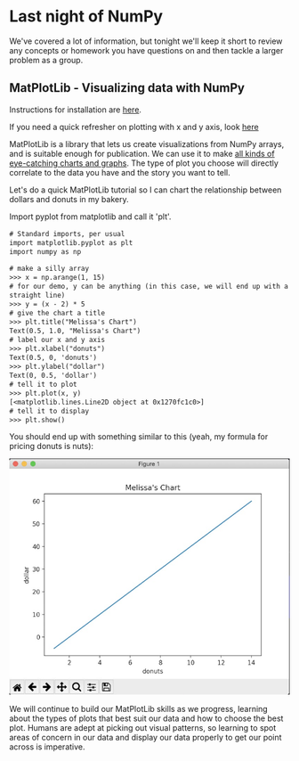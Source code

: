 # Last night of NumPy

We've covered a lot of information, but tonight we'll keep it short to review any concepts or homework you have questions on and then tackle a larger problem as a group. 

## MatPlotLib - Visualizing data with NumPy

Instructions for installation are [here](https://matplotlib.org/stable/index.html).

If you need a quick refresher on plotting with x and y axis, look [here](https://www.hmhco.com/blog/teaching-x-and-y-axis-graph-on-coordinate-grids)

MatPlotLib is a library that lets us create visualizations from NumPy arrays, and is suitable enough for publication. We can use it to make [all kinds of eye-catching charts and graphs](https://matplotlib.org/3.3.3/gallery/index.html). The type of plot you choose will directly correlate to the data you have and the story you want to tell.

Let's do a quick MatPlotLib tutorial so I can chart the relationship between dollars and donuts in my bakery. 

Import pyplot from matplotlib and call it 'plt'. 

```
# Standard imports, per usual
import matplotlib.pyplot as plt
import numpy as np
```

```
# make a silly array
>>> x = np.arange(1, 15)
# for our demo, y can be anything (in this case, we will end up with a straight line)
>>> y = (x - 2) * 5
# give the chart a title
>>> plt.title("Melissa's Chart")
Text(0.5, 1.0, "Melissa's Chart")
# label our x and y axis
>>> plt.xlabel("donuts")
Text(0.5, 0, 'donuts')
>>> plt.ylabel("dollar")
Text(0, 0.5, 'dollar')
# tell it to plot
>>> plt.plot(x, y)
[<matplotlib.lines.Line2D object at 0x1270fc1c0>]
# tell it to display
>>> plt.show()
```

You should end up with something similar to this (yeah, my formula for pricing donuts is nuts): 

![my donut chart](donuts.jpg)


We will continue to build our MatPlotLib skills as we progress, learning about the types of plots that best suit our data and how to choose the best plot. Humans are adept at picking out visual patterns, so learning to spot areas of concern in our data and display our data properly to get our point across is imperative. 


